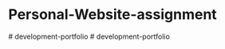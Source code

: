 # Personal-Website-assignment
#   d e v e l o p m e n t - p o r t f o l i o  
 # development-portfolio
